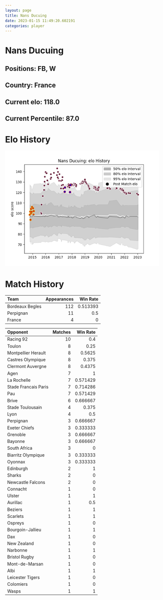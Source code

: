 ```yaml
---  
layout: page  
title: Nans Ducuing  
date: 2023-01-15 11:49:20.602191  
categories: player  
---
```

# Nans Ducuing

## Positions: FB, W

## Country: France

## Current elo: 118.0

## Current Percentile: 87.0

# Elo History


![elo history](history_NansDucuing.png)
# Match History


| Team            |   Appearances |   Win Rate |
|:----------------|--------------:|-----------:|
| Bordeaux Begles |           112 |   0.513393 |
| Perpignan       |            11 |   0.5      |
| France          |             4 |   0        |

| Opponent             |   Matches |   Win Rate |
|:---------------------|----------:|-----------:|
| Racing 92            |        10 |   0.4      |
| Toulon               |         8 |   0.25     |
| Montpellier Herault  |         8 |   0.5625   |
| Castres Olympique    |         8 |   0.375    |
| Clermont Auvergne    |         8 |   0.4375   |
| Agen                 |         7 |   1        |
| La Rochelle          |         7 |   0.571429 |
| Stade Francais Paris |         7 |   0.714286 |
| Pau                  |         7 |   0.571429 |
| Brive                |         6 |   0.666667 |
| Stade Toulousain     |         4 |   0.375    |
| Lyon                 |         4 |   0.5      |
| Perpignan            |         3 |   0.666667 |
| Exeter Chiefs        |         3 |   0.333333 |
| Grenoble             |         3 |   0.666667 |
| Bayonne              |         3 |   0.666667 |
| South Africa         |         3 |   0        |
| Biarritz Olympique   |         3 |   0.333333 |
| Oyonnax              |         3 |   0.333333 |
| Edinburgh            |         2 |   1        |
| Sharks               |         2 |   0        |
| Newcastle Falcons    |         2 |   0        |
| Connacht             |         1 |   0        |
| Ulster               |         1 |   1        |
| Aurillac             |         1 |   0.5      |
| Beziers              |         1 |   1        |
| Scarlets             |         1 |   1        |
| Ospreys              |         1 |   0        |
| Bourgoin-Jallieu     |         1 |   1        |
| Dax                  |         1 |   0        |
| New Zealand          |         1 |   0        |
| Narbonne             |         1 |   1        |
| Bristol Rugby        |         1 |   0        |
| Mont-de-Marsan       |         1 |   0        |
| Albi                 |         1 |   1        |
| Leicester Tigers     |         1 |   0        |
| Colomiers            |         1 |   0        |
| Wasps                |         1 |   1        |